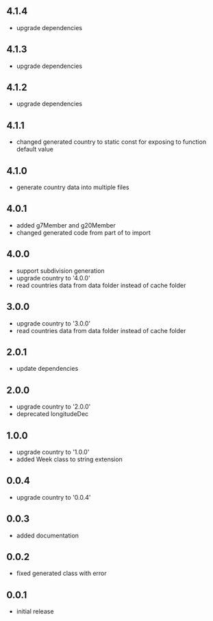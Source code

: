 ## 4.1.4

* upgrade dependencies

## 4.1.3

* upgrade dependencies

## 4.1.2

* upgrade dependencies

## 4.1.1

* changed generated country to static const for exposing to function default value

## 4.1.0

* generate country data into multiple files

## 4.0.1

* added g7Member and g20Member
* changed generated code from part of to import

## 4.0.0

* support subdivision generation
* upgrade country to '4.0.0'
* read countries data from data folder instead of cache folder

## 3.0.0

* upgrade country to '3.0.0'
* read countries data from data folder instead of cache folder

## 2.0.1

* update dependencies

## 2.0.0

* upgrade country to '2.0.0'
* deprecated longitudeDec

## 1.0.0

* upgrade country to '1.0.0'
* added Week class to string extension

## 0.0.4

* upgrade country to '0.0.4'

## 0.0.3

* added documentation

## 0.0.2

* fixed generated class with error

## 0.0.1

* initial release
